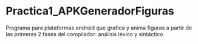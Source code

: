 # Practica1_APKGeneradorFiguras
Programa para plataformas android que grafica y anima figuras a partir de las primeras 2 fases del compilador: análisis léxico y sintáctico
